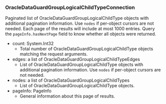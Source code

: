 ### OracleDataGuardGroupLogicalChildTypeConnection
Paginated list of OracleDataGuardGroupLogicalChildType objects with additional pagination information. Use `nodes` if per-object cursors are not needed. Each page of the results will include at most 1000 entries. Query the `pageInfo.hasNextPage` field to know whether all objects were returned.

- count: System.Int32
  - Total number of OracleDataGuardGroupLogicalChildType objects matching the request arguments.
- edges: a list of OracleDataGuardGroupLogicalChildTypeEdges
  - List of OracleDataGuardGroupLogicalChildType objects with additional pagination information. Use `nodes` if per-object cursors are not needed.
- nodes: a list of OracleDataGuardGroupLogicalChildTypes
  - List of OracleDataGuardGroupLogicalChildType objects.
- pageInfo: PageInfo
  - General information about this page of results.
